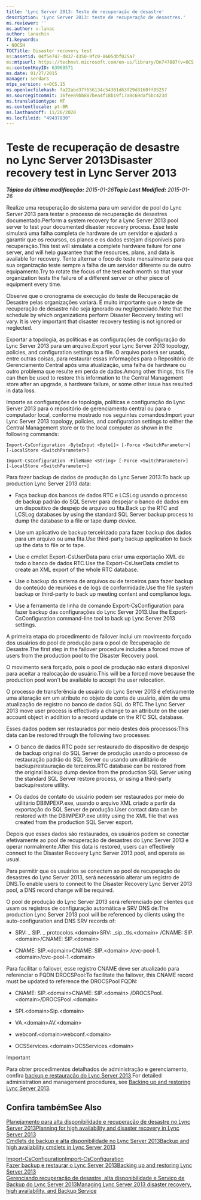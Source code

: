 ```yaml
---
title: 'Lync Server 2013: Teste de recuperação de desastre'
description: 'Lync Server 2013: teste de recuperação de desastres.'
ms.reviewer: ''
ms.author: v-lanac
author: lanachin
f1.keywords:
- NOCSH
TOCTitle: Disaster recovery test
ms:assetid: 04f5e747-d837-4350-9fc0-8605dbf025a7
ms:mtpsurl: https://technet.microsoft.com/en-us/library/Dn747887(v=OCS.15)
ms:contentKeyID: 63969571
ms.date: 01/27/2015
manager: serdars
mtps_version: v=OCS.15
ms.openlocfilehash: fa22abd37f656134c54381d63f29d3160ff85257
ms.sourcegitcommit: 36fee89bb887bea4f18b19f17a8c69daf5bc423d
ms.translationtype: MT
ms.contentlocale: pt-BR
ms.lasthandoff: 11/26/2020
ms.locfileid: "49437830"
---
```

# <a name="disaster-recovery-test-in-lync-server-2013"></a><span data-ttu-id="ee9ae-103">Teste de recuperação de desastre no Lync Server 2013</span><span class="sxs-lookup"><span data-stu-id="ee9ae-103">Disaster recovery test in Lync Server 2013</span></span>

<div data-xmlns="http://www.w3.org/1999/xhtml">

<div class="topic" data-xmlns="http://www.w3.org/1999/xhtml" data-msxsl="urn:schemas-microsoft-com:xslt" data-cs="https://msdn.microsoft.com/">

<div data-asp="https://msdn2.microsoft.com/asp">



</div>

<div id="mainSection">

<div id="mainBody"><span data-ttu-id="ee9ae-104">

<span> </span></span><span class="sxs-lookup"><span data-stu-id="ee9ae-104">

<span> </span></span></span>

<span data-ttu-id="ee9ae-105">_**Tópico da última modificação:** 2015-01-26_</span><span class="sxs-lookup"><span data-stu-id="ee9ae-105">_**Topic Last Modified:** 2015-01-26_</span></span>

<span data-ttu-id="ee9ae-106">Realize uma recuperação do sistema para um servidor de pool do Lync Server 2013 para testar o processo de recuperação de desastres documentado.</span><span class="sxs-lookup"><span data-stu-id="ee9ae-106">Perform a system recovery for a Lync Server 2013 pool server to test your documented disaster recovery process.</span></span> <span data-ttu-id="ee9ae-107">Esse teste simulará uma falha completa de hardware de um servidor e ajudará a garantir que os recursos, os planos e os dados estejam disponíveis para recuperação.</span><span class="sxs-lookup"><span data-stu-id="ee9ae-107">This test will simulate a complete hardware failure for one server, and will help guarantee that the resources, plans, and data is available for recovery.</span></span> <span data-ttu-id="ee9ae-108">Tente alternar o foco do teste mensalmente para que sua organização teste sempre a falha de um servidor diferente ou de outro equipamento.</span><span class="sxs-lookup"><span data-stu-id="ee9ae-108">Try to rotate the focus of the test each month so that your organization tests the failure of a different server or other piece of equipment every time.</span></span>

<span data-ttu-id="ee9ae-p102">Observe que o cronograma de execução do teste de Recuperação de Desastre pelas organizações variará. É muito importante que o teste de recuperação de desastre não seja ignorado ou negligenciado.</span><span class="sxs-lookup"><span data-stu-id="ee9ae-p102">Note that the schedule by which organizations perform Disaster Recovery testing will vary. It is very important that disaster recovery testing is not ignored or neglected.</span></span>

<div>


<span data-ttu-id="ee9ae-111">Exportar a topologia, as políticas e as configurações de configuração do Lync Server 2013 para um arquivo.</span><span class="sxs-lookup"><span data-stu-id="ee9ae-111">Export your Lync Server 2013 topology, policies, and configuration settings to a file.</span></span> <span data-ttu-id="ee9ae-112">O arquivo poderá ser usado, entre outras coisas, para restaurar essas informações para o Repositório de Gerenciamento Central após uma atualização, uma falha de hardware ou outro problema que resulte em perda de dados.</span><span class="sxs-lookup"><span data-stu-id="ee9ae-112">Among other things, this file can then be used to restore this information to the Central Management store after an upgrade, a hardware failure, or some other issue has resulted in data loss.</span></span>

<span data-ttu-id="ee9ae-113">Importe as configurações de topologia, políticas e configuração do Lync Server 2013 para o repositório de gerenciamento central ou para o computador local, conforme mostrado nos seguintes comandos:</span><span class="sxs-lookup"><span data-stu-id="ee9ae-113">Import your Lync Server 2013 topology, policies, and configuration settings to either the Central Management store or to the local computer as shown in the following commands:</span></span>

`Import-CsConfiguration -ByteInput <Byte[]> [-Force <SwitchParameter>] [-LocalStore <SwitchParameter>]`

`Import-CsConfiguration -FileName <String> [-Force <SwitchParameter>] [-LocalStore <SwitchParameter>]`

<span data-ttu-id="ee9ae-114">Para fazer backup de dados de produção do Lync Server 2013:</span><span class="sxs-lookup"><span data-stu-id="ee9ae-114">To back up production Lync Server 2013 data:</span></span>

  - <span data-ttu-id="ee9ae-115">Faça backup dos bancos de dados RTC e LCSLog usando o processo de backup padrão do SQL Server para despejar o banco de dados em um dispositivo de despejo de arquivo ou fita.</span><span class="sxs-lookup"><span data-stu-id="ee9ae-115">Back up the RTC and LCSLog databases by using the standard SQL Server backup process to dump the database to a file or tape dump device.</span></span>

  - <span data-ttu-id="ee9ae-116">Use um aplicativo de backup terceirizado para fazer backup dos dados para um arquivo ou uma fita.</span><span class="sxs-lookup"><span data-stu-id="ee9ae-116">Use third-party backup application to back up the data to file or to tape.</span></span>

  - <span data-ttu-id="ee9ae-117">Use o cmdlet Export-CsUserData para criar uma exportação XML de todo o banco de dados RTC.</span><span class="sxs-lookup"><span data-stu-id="ee9ae-117">Use the Export-CsUserData cmdlet to create an XML export of the whole RTC database.</span></span>

  - <span data-ttu-id="ee9ae-118">Use o backup do sistema de arquivos ou de terceiros para fazer backup do conteúdo de reuniões e de logs de conformidade.</span><span class="sxs-lookup"><span data-stu-id="ee9ae-118">Use the file system backup or third-party to back up meeting content and compliance logs.</span></span>

  - <span data-ttu-id="ee9ae-119">Use a ferramenta de linha de comando Export-CsConfiguration para fazer backup das configurações do Lync Server 2013.</span><span class="sxs-lookup"><span data-stu-id="ee9ae-119">Use the Export-CsConfiguration command-line tool to back up Lync Server 2013 settings.</span></span>

<span data-ttu-id="ee9ae-120">A primeira etapa do procedimento de failover inclui um movimento forçado dos usuários do pool de produção para o pool de Recuperação de Desastre.</span><span class="sxs-lookup"><span data-stu-id="ee9ae-120">The first step in the failover procedure includes a forced move of users from the production pool to the Disaster Recovery pool.</span></span>

<span data-ttu-id="ee9ae-121">O movimento será forçado, pois o pool de produção não estará disponível para aceitar a realocação do usuário.</span><span class="sxs-lookup"><span data-stu-id="ee9ae-121">This will be a forced move because the production pool won't be available to accept the user relocation.</span></span>

<span data-ttu-id="ee9ae-122">O processo de transferência de usuário do Lync Server 2013 é efetivamente uma alteração em um atributo no objeto de conta de usuário, além de uma atualização de registro no banco de dados SQL do RTC.</span><span class="sxs-lookup"><span data-stu-id="ee9ae-122">The Lync Server 2013 move user process is effectively a change to an attribute on the user account object in addition to a record update on the RTC SQL database.</span></span>

<span data-ttu-id="ee9ae-123">Esses dados podem ser restaurados por meio destes dois processos:</span><span class="sxs-lookup"><span data-stu-id="ee9ae-123">This data can be restored through the following two processes:</span></span>

  - <span data-ttu-id="ee9ae-124">O banco de dados RTC pode ser restaurado do dispositivo de despejo de backup original do SQL Server de produção usando o processo de restauração padrão do SQL Server ou usando um utilitário de backup/restauração de terceiros.</span><span class="sxs-lookup"><span data-stu-id="ee9ae-124">RTC database can be restored from the original backup dump device from the production SQL Server using the standard SQL Server restore process, or using a third-party backup/restore utility.</span></span>

  - <span data-ttu-id="ee9ae-125">Os dados de contato do usuário podem ser restaurados por meio do utilitário DBIMPEXP.exe, usando o arquivo XML criado a partir da exportação do SQL Server de produção.</span><span class="sxs-lookup"><span data-stu-id="ee9ae-125">User contact data can be restored with the DBIMPEXP.exe utility using the XML file that was created from the production SQL Server export.</span></span>

<span data-ttu-id="ee9ae-126">Depois que esses dados são restaurados, os usuários podem se conectar efetivamente ao pool de recuperação de desastres do Lync Server 2013 e operar normalmente.</span><span class="sxs-lookup"><span data-stu-id="ee9ae-126">After this data is restored, users can effectively connect to the Disaster Recovery Lync Server 2013 pool, and operate as usual.</span></span>

<span data-ttu-id="ee9ae-127">Para permitir que os usuários se conectem ao pool de recuperação de desastres do Lync Server 2013, será necessário alterar um registro de DNS.</span><span class="sxs-lookup"><span data-stu-id="ee9ae-127">To enable users to connect to the Disaster Recovery Lync Server 2013 pool, a DNS record change will be required.</span></span>

<span data-ttu-id="ee9ae-128">O pool de produção do Lync Server 2013 será referenciado por clientes que usam os registros de configuração automática e SRV DNS de:</span><span class="sxs-lookup"><span data-stu-id="ee9ae-128">The production Lync Server 2013 pool will be referenced by clients using the auto-configuration and DNS SRV records of:</span></span>

  - <span data-ttu-id="ee9ae-129">SRV: \_ SIP. \_ protocolos.\<domain\></span><span class="sxs-lookup"><span data-stu-id="ee9ae-129">SRV: \_sip.\_tls.\<domain\></span></span> <span data-ttu-id="ee9ae-130">/CNAME: SIP.\<domain\></span><span class="sxs-lookup"><span data-stu-id="ee9ae-130">/CNAME: SIP.\<domain\></span></span>

  - <span data-ttu-id="ee9ae-131">CNAME: SIP.\<domain\></span><span class="sxs-lookup"><span data-stu-id="ee9ae-131">CNAME: SIP.\<domain\></span></span> <span data-ttu-id="ee9ae-132">/cvc-pool-1.\<domain\></span><span class="sxs-lookup"><span data-stu-id="ee9ae-132">/cvc-pool-1.\<domain\></span></span>

<span data-ttu-id="ee9ae-133">Para facilitar o failover, esse registro CNAME deve ser atualizado para referenciar o FQDN DROCSPool:</span><span class="sxs-lookup"><span data-stu-id="ee9ae-133">To facilitate the failover, this CNAME record must be updated to reference the DROCSPool FQDN:</span></span>

  - <span data-ttu-id="ee9ae-134">CNAME: SIP.\<domain\></span><span class="sxs-lookup"><span data-stu-id="ee9ae-134">CNAME: SIP.\<domain\></span></span> <span data-ttu-id="ee9ae-135">/DROCSPool.\<domain\></span><span class="sxs-lookup"><span data-stu-id="ee9ae-135">/DROCSPool.\<domain\></span></span>

  - <span data-ttu-id="ee9ae-136">SPI.\<domain\></span><span class="sxs-lookup"><span data-stu-id="ee9ae-136">Sip.\<domain\></span></span>

  - <span data-ttu-id="ee9ae-137">VA.\<domain\></span><span class="sxs-lookup"><span data-stu-id="ee9ae-137">AV.\<domain\></span></span>

  - <span data-ttu-id="ee9ae-138">webconf.\<domain\></span><span class="sxs-lookup"><span data-stu-id="ee9ae-138">webconf.\<domain\></span></span>

  - <span data-ttu-id="ee9ae-139">OCSServices.\<domain\></span><span class="sxs-lookup"><span data-stu-id="ee9ae-139">OCSServices.\<domain\></span></span>

<div>


> [!IMPORTANT]  
> <span data-ttu-id="ee9ae-140">Para obter procedimentos detalhados de administração e gerenciamento, confira <A href="lync-server-2013-backing-up-and-restoring-lync-server.md">backup e restauração do Lync Server 2013</A>.</span><span class="sxs-lookup"><span data-stu-id="ee9ae-140">For detailed administration and management procedures, see <A href="lync-server-2013-backing-up-and-restoring-lync-server.md">Backing up and restoring Lync Server 2013</A>.</span></span>



</div>

</div>

<div>

## <a name="see-also"></a><span data-ttu-id="ee9ae-141">Confira também</span><span class="sxs-lookup"><span data-stu-id="ee9ae-141">See Also</span></span>


[<span data-ttu-id="ee9ae-142">Planejamento para alta disponibilidade e recuperação de desastre no Lync Server 2013</span><span class="sxs-lookup"><span data-stu-id="ee9ae-142">Planning for high availability and disaster recovery in Lync Server 2013</span></span>](lync-server-2013-planning-for-high-availability-and-disaster-recovery.md)  
[<span data-ttu-id="ee9ae-143">Cmdlets de backup e alta disponibilidade no Lync Server 2013</span><span class="sxs-lookup"><span data-stu-id="ee9ae-143">Backup and high availability cmdlets in Lync Server 2013</span></span>](https://docs.microsoft.com/powershell/module/skype/?view=skype-ps)  


[<span data-ttu-id="ee9ae-144">Import-CsConfiguration</span><span class="sxs-lookup"><span data-stu-id="ee9ae-144">Import-CsConfiguration</span></span>](https://docs.microsoft.com/powershell/module/skype/Import-CsConfiguration)  
[<span data-ttu-id="ee9ae-145">Fazer backup e restaurar o Lync Server 2013</span><span class="sxs-lookup"><span data-stu-id="ee9ae-145">Backing up and restoring Lync Server 2013</span></span>](lync-server-2013-backing-up-and-restoring-lync-server.md)  
[<span data-ttu-id="ee9ae-146">Gerenciando recuperação de desastre, alta disponibilidade e Serviço de Backup do Lync Server 2013</span><span class="sxs-lookup"><span data-stu-id="ee9ae-146">Managing Lync Server 2013 disaster recovery, high availability, and Backup Service</span></span>](lync-server-2013-managing-lync-server-disaster-recovery-high-availability-and-backup-service.md)  
  

<span data-ttu-id="ee9ae-147"></div>

</div>

<span> </span>

</div>

</div>

</span><span class="sxs-lookup"><span data-stu-id="ee9ae-147"></div>

</div>

<span> </span>

</div>

</div>

</span></span></div>


